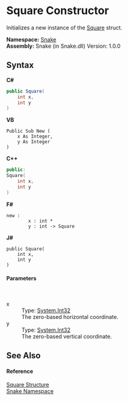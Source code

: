 # Square Constructor 
 

Initializes a new instance of the <a href="T_Snake_Square">Square</a> struct.

**Namespace:**&nbsp;<a href="N_Snake">Snake</a><br />**Assembly:**&nbsp;Snake (in Snake.dll) Version: 1.0.0

## Syntax

**C#**<br />
``` C#
public Square(
	int x,
	int y
)
```

**VB**<br />
``` VB
Public Sub New ( 
	x As Integer,
	y As Integer
)
```

**C++**<br />
``` C++
public:
Square(
	int x, 
	int y
)
```

**F#**<br />
``` F#
new : 
        x : int * 
        y : int -> Square
```

**J#**<br />
``` J#
public Square(
	int x,
	int y
)
```


#### Parameters
&nbsp;<dl><dt>x</dt><dd>Type: <a href="https://docs.microsoft.com/dotnet/api/system.int32" target="_blank" rel="noopener noreferrer">System.Int32</a><br />The zero-based horizontal coordinate.</dd><dt>y</dt><dd>Type: <a href="https://docs.microsoft.com/dotnet/api/system.int32" target="_blank" rel="noopener noreferrer">System.Int32</a><br />The zero-based vertical coordinate.</dd></dl>

## See Also


#### Reference
<a href="T_Snake_Square">Square Structure</a><br /><a href="N_Snake">Snake Namespace</a><br />